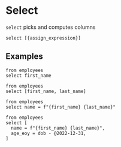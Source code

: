 # Select

`select` picks and computes columns

```prql_no_test
select [{assign_expression}]
```

## Examples

```prql
from employees
select first_name
```

```prql
from employees
select [first_name, last_name]
```

```prql
from employees
select name = f"{first_name} {last_name}"
```

```prql
from employees
select [
  name = f"{first_name} {last_name}",
  age_eoy = dob - @2022-12-31,
]
```
